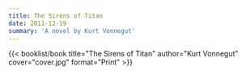 ```yaml
---
title: The Sirens of Titan
date: 2011-12-19
summary: 'A novel by Kurt Vonnegut'
---
```


{{< booklist/book
title="The Sirens of Titan"
author="Kurt Vonnegut"
cover="cover.jpg"
format="Print" >}}
